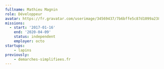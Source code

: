 ```yaml
---
fullname: Mathieu Magnin
role: Développeur
avatar: https://fr.gravatar.com/userimage/34569437/7b6bffe5c87d1099a2382d71707c12e5.jpg?size=512
missions:
  - start: '2017-01-16'
    end: '2020-04-09'
    status: independent
    employer: octo
startups:
    - lapins
previously:
    - demarches-simplifiees.fr
---
```


